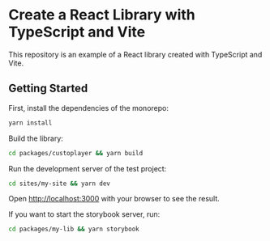 # Create a React Library with TypeScript and Vite

This repository is an example of a React library created with TypeScript and Vite.

## Getting Started

First, install the dependencies of the monorepo:

```bash
yarn install
```

Build the library:

```bash
cd packages/custoplayer && yarn build
```

Run the development server of the test project:

```bash
cd sites/my-site && yarn dev
```

Open [http://localhost:3000](http://localhost:3000) with your browser to see the result.

If you want to start the storybook server, run:

```bash
cd packages/my-lib && yarn storybook
```
